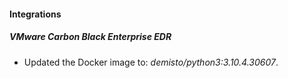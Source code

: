 #### Integrations
##### VMware Carbon Black Enterprise EDR
- Updated the Docker image to: *demisto/python3:3.10.4.30607*.

